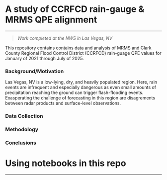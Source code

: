 # **A study of CCRFCD rain-gauge & MRMS QPE alignment**
---
> *Work completed at the NWS in Las Vegas, NV*

This repository contains contains data and analysis of MRMS and Clark County Regional Flood Control District (CCRFCD) rain-guage QPE values for January of 2021 through July of 2025.

### Background/Motivation

Las Vegas, NV is a low-lying, dry, and heavily populated region. Here, rain events are infrequent and especially dangerous as even small amounts of precipitation reaching the ground can trigger flash-flooding events. Exasperating the challenge of forecasting in this region are disagrements between radar products and surface-level observations. 

### Data Collection

### Methodology

### Conclusions

# **Using notebooks in this repo**
---

